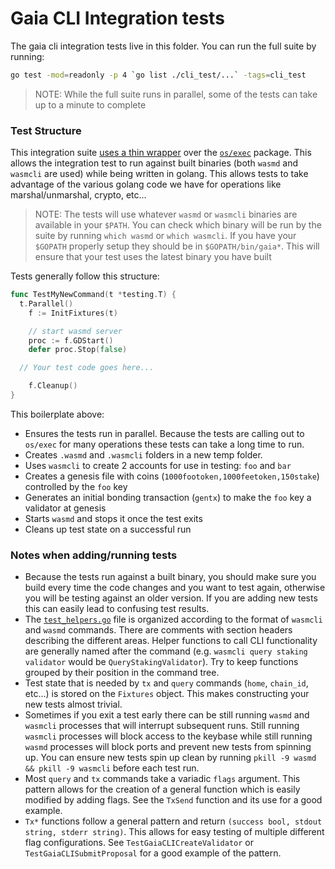 # Gaia CLI Integration tests

The gaia cli integration tests live in this folder. You can run the full suite by running:

```bash
go test -mod=readonly -p 4 `go list ./cli_test/...` -tags=cli_test
```

> NOTE: While the full suite runs in parallel, some of the tests can take up to a minute to complete

### Test Structure

This integration suite [uses a thin wrapper](https://godoc.org/github.com/cosmos/cosmos-sdk/tests) over the [`os/exec`](https://golang.org/pkg/os/exec/) package. This allows the integration test to run against built binaries (both `wasmd` and `wasmcli` are used) while being written in golang. This allows tests to take advantage of the various golang code we have for operations like marshal/unmarshal, crypto, etc...

> NOTE: The tests will use whatever `wasmd` or `wasmcli` binaries are available in your `$PATH`. You can check which binary will be run by the suite by running `which wasmd` or `which wasmcli`. If you have your `$GOPATH` properly setup they should be in `$GOPATH/bin/gaia*`. This will ensure that your test uses the latest binary you have built

Tests generally follow this structure:

```go
func TestMyNewCommand(t *testing.T) {
  t.Parallel()
	f := InitFixtures(t)

	// start wasmd server
	proc := f.GDStart()
	defer proc.Stop(false)

  // Your test code goes here...

	f.Cleanup()
}
```

This boilerplate above:

- Ensures the tests run in parallel. Because the tests are calling out to `os/exec` for many operations these tests can take a long time to run.
- Creates `.wasmd` and `.wasmcli` folders in a new temp folder.
- Uses `wasmcli` to create 2 accounts for use in testing: `foo` and `bar`
- Creates a genesis file with coins (`1000footoken,1000feetoken,150stake`) controlled by the `foo` key
- Generates an initial bonding transaction (`gentx`) to make the `foo` key a validator at genesis
- Starts `wasmd` and stops it once the test exits
- Cleans up test state on a successful run

### Notes when adding/running tests

- Because the tests run against a built binary, you should make sure you build every time the code changes and you want to test again, otherwise you will be testing against an older version. If you are adding new tests this can easily lead to confusing test results.
- The [`test_helpers.go`](./test_helpers.go) file is organized according to the format of `wasmcli` and `wasmd` commands. There are comments with section headers describing the different areas. Helper functions to call CLI functionality are generally named after the command (e.g. `wasmcli query staking validator` would be `QueryStakingValidator`). Try to keep functions grouped by their position in the command tree.
- Test state that is needed by `tx` and `query` commands (`home`, `chain_id`, etc...) is stored on the `Fixtures` object. This makes constructing your new tests almost trivial.
- Sometimes if you exit a test early there can be still running `wasmd` and `wasmcli` processes that will interrupt subsequent runs. Still running `wasmcli` processes will block access to the keybase while still running `wasmd` processes will block ports and prevent new tests from spinning up. You can ensure new tests spin up clean by running `pkill -9 wasmd && pkill -9 wasmcli` before each test run.
- Most `query` and `tx` commands take a variadic `flags` argument. This pattern allows for the creation of a general function which is easily modified by adding flags. See the `TxSend` function and its use for a good example.
- `Tx*` functions follow a general pattern and return `(success bool, stdout string, stderr string)`. This allows for easy testing of multiple different flag configurations. See `TestGaiaCLICreateValidator` or `TestGaiaCLISubmitProposal` for a good example of the pattern.
